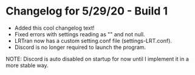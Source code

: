 # Changelog for 5/29/20 - Build 1

* Added this cool changelog text!
* Fixed errors with settings reading as \"\" and not null.
* LRTran now has a custom setting.conf file (settings-LRT.conf).
* Discord is no longer required to launch the program.

NOTE: Discord is auto disabled on startup for now until I implement it in a more stable way.